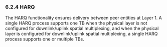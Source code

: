 ### 6.2.4 HARQ

The HARQ functionality ensures delivery between peer entities at
Layer 1. A single HARQ process supports one TB when the physical layer
is not configured for downlink/uplink spatial multiplexing, and when the
physical layer is configured for downlink/uplink spatial multiplexing, a
single HARQ process supports one or multiple TBs.